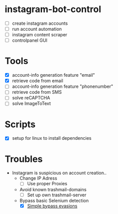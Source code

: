 # instagram-bot-control
- [ ] create instagram accounts
- [ ] run account automation
- [ ] instagram content scraper
- [ ] controlpanel GUI

# Tools
- [x] account-info generation feature "email"
- [x] retrieve code from email
- [ ] account-info generation feature "phonenumber"
- [ ] retrieve code from SMS
- [ ] solve reCAPTCHA
- [ ] solve ImageToText

# Scripts
- [x] setup for linux to install dependencies

# Troubles
* Instagram is suspicious on account creation..
  - Change IP Adress
    - [ ] Use proper Proxies
  - Avoid known trashmail-domains
    - [ ] Set up own trashmail-server
  - Bypass basic Selenium detection
    - [x] [Simple bypass evasions](https://intoli.com/blog/not-possible-to-block-chrome-headless/chrome-headless-test.html)
